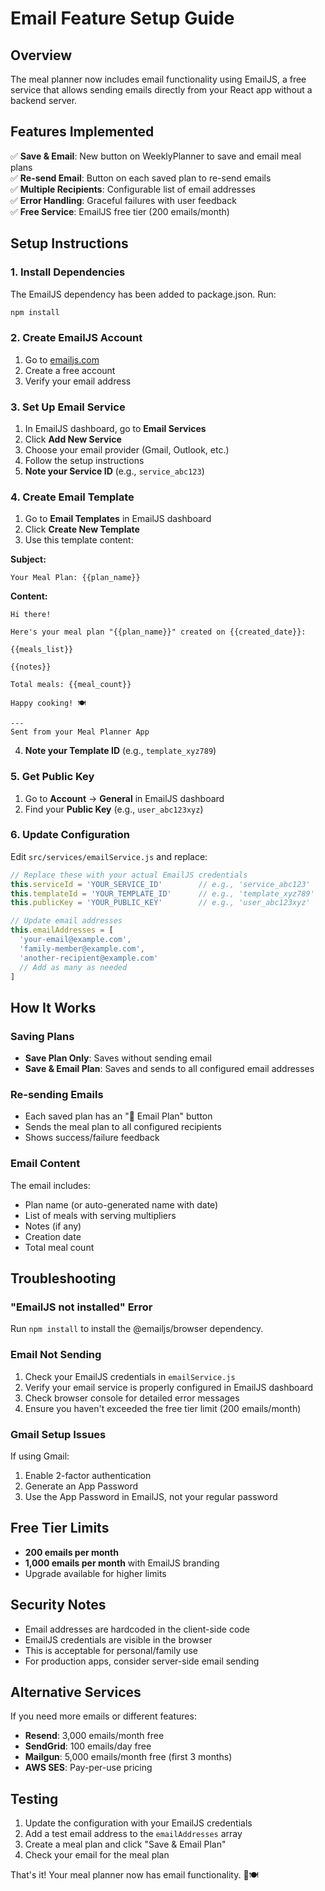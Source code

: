 # Email Feature Setup Guide

## Overview
The meal planner now includes email functionality using EmailJS, a free service that allows sending emails directly from your React app without a backend server.

## Features Implemented
✅ **Save & Email**: New button on WeeklyPlanner to save and email meal plans  
✅ **Re-send Email**: Button on each saved plan to re-send emails  
✅ **Multiple Recipients**: Configurable list of email addresses  
✅ **Error Handling**: Graceful failures with user feedback  
✅ **Free Service**: EmailJS free tier (200 emails/month)  

## Setup Instructions

### 1. Install Dependencies
The EmailJS dependency has been added to package.json. Run:
```bash
npm install
```

### 2. Create EmailJS Account
1. Go to [emailjs.com](https://www.emailjs.com/)
2. Create a free account
3. Verify your email address

### 3. Set Up Email Service
1. In EmailJS dashboard, go to **Email Services**
2. Click **Add New Service**
3. Choose your email provider (Gmail, Outlook, etc.)
4. Follow the setup instructions
5. **Note your Service ID** (e.g., `service_abc123`)

### 4. Create Email Template
1. Go to **Email Templates** in EmailJS dashboard
2. Click **Create New Template**
3. Use this template content:

**Subject:**
```
Your Meal Plan: {{plan_name}}
```

**Content:**
```
Hi there!

Here's your meal plan "{{plan_name}}" created on {{created_date}}:

{{meals_list}}

{{notes}}

Total meals: {{meal_count}}

Happy cooking! 🍽️

---
Sent from your Meal Planner App
```

4. **Note your Template ID** (e.g., `template_xyz789`)

### 5. Get Public Key
1. Go to **Account** → **General** in EmailJS dashboard
2. Find your **Public Key** (e.g., `user_abc123xyz`)

### 6. Update Configuration
Edit `src/services/emailService.js` and replace:

```javascript
// Replace these with your actual EmailJS credentials
this.serviceId = 'YOUR_SERVICE_ID'        // e.g., 'service_abc123'
this.templateId = 'YOUR_TEMPLATE_ID'      // e.g., 'template_xyz789'
this.publicKey = 'YOUR_PUBLIC_KEY'        // e.g., 'user_abc123xyz'

// Update email addresses
this.emailAddresses = [
  'your-email@example.com',
  'family-member@example.com',
  'another-recipient@example.com'
  // Add as many as needed
]
```

## How It Works

### Saving Plans
- **Save Plan Only**: Saves without sending email
- **Save & Email Plan**: Saves and sends to all configured email addresses

### Re-sending Emails
- Each saved plan has an "📧 Email Plan" button
- Sends the meal plan to all configured recipients
- Shows success/failure feedback

### Email Content
The email includes:
- Plan name (or auto-generated name with date)
- List of meals with serving multipliers
- Notes (if any)
- Creation date
- Total meal count

## Troubleshooting

### "EmailJS not installed" Error
Run `npm install` to install the @emailjs/browser dependency.

### Email Not Sending
1. Check your EmailJS credentials in `emailService.js`
2. Verify your email service is properly configured in EmailJS dashboard
3. Check browser console for detailed error messages
4. Ensure you haven't exceeded the free tier limit (200 emails/month)

### Gmail Setup Issues
If using Gmail:
1. Enable 2-factor authentication
2. Generate an App Password
3. Use the App Password in EmailJS, not your regular password

## Free Tier Limits
- **200 emails per month**
- **1,000 emails per month** with EmailJS branding
- Upgrade available for higher limits

## Security Notes
- Email addresses are hardcoded in the client-side code
- EmailJS credentials are visible in the browser
- This is acceptable for personal/family use
- For production apps, consider server-side email sending

## Alternative Services
If you need more emails or different features:
- **Resend**: 3,000 emails/month free
- **SendGrid**: 100 emails/day free
- **Mailgun**: 5,000 emails/month free (first 3 months)
- **AWS SES**: Pay-per-use pricing

## Testing
1. Update the configuration with your EmailJS credentials
2. Add a test email address to the `emailAddresses` array
3. Create a meal plan and click "Save & Email Plan"
4. Check your email for the meal plan

That's it! Your meal planner now has email functionality. 📧🍽️
